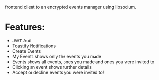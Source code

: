 frontend client to an encrypted events manager using libsodium.

# Features:
 - JWT Auth
 - Toastify Notifications
 - Create Events
 - My Events shows only the events you made
 - Events shows all events, ones you made and ones you were invited to
 - Clicking an event shows further details
 - Accept or decline events you were invited to!
